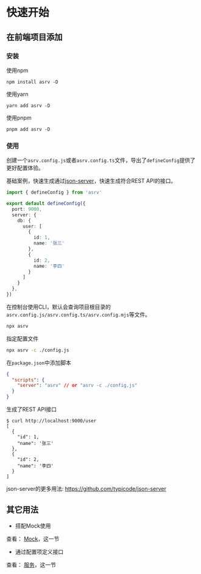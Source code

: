 # 快速开始
## 在前端项目添加
### 安装

使用npm
```shell
npm install asrv -D
```

使用yarn
```shell
yarn add asrv -D
```

使用pnpm
```shell
pnpm add asrv -D
```
### 使用

创建一个`asrv.config.js`或者`asrv.config.ts`文件，导出了`defineConfig`提供了更好配置体验。

基础案例，快速生成通过[json-server](https://github.com/typicode/json-server)，快速生成符合REST API的接口。

```ts
import { defineConfig } from 'asrv'

export default defineConfig({
  port: 9000,
  server: {
    db: {
      user: [
        {
          id: 1,
          name: '张三'
        },
        {
          id: 2,
          name: '李四'
        }
      ]
    }
  },
})
```

在控制台使用CLI，默认会查询项目根目录的`asrv.config.js/asrv.config.ts/asrv.config.mjs`等文件。

```bash
npx asrv
```

指定配置文件
```bash
npx asrv -c ./config.js
```

在`package.json`中添加脚本

```json
{
  "scripts": {
    "server": "asrv" // or "asrv -c ./config.js"
  }
}
```
生成了REST API接口
```shell
$ curl http://localhost:9000/user
[
  {
    "id": 1,
    "name": '张三'
  },
  {
    "id": 2,
    "name": '李四'
  }
]
```

json-server的更多用法: <https://github.com/typicode/json-server>

## 其它用法

- 搭配Mock使用

查看： [Mock](./mock.md)，这一节

- 通过配置项定义接口

查看： [服务](./server.md)，这一节

